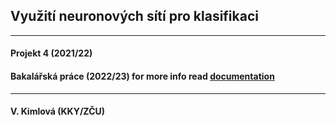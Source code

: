 ## Využití neuronových sítí pro klasifikaci
---
#### Projekt 4 (2021/22)
#### Bakalářská práce (2022/23) for more info read [documentation](doc/bp/BP_final.pdf)
---
#### V. Kimlová (KKY/ZČU)
